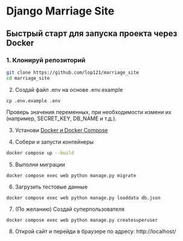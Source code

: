 # Django Marriage Site

## Быстрый старт для запуска проекта через Docker

### 1. Клонируй репозиторий

```bash
git clone https://github.com/lop121/marriage_site
cd marriage_site
```

2. Создай файл .env на основе .env.example

```
cp .env.example .env
```

Проверь значения переменных, при необходимости измени их (например, SECRET_KEY, DB_NAME и т.д.).

3. Установи [Docker и Docker Compose](https://www.docker.com/products/docker-desktop/)

4. Собери и запусти контейнеры

```bash
docker compose up --build
```

5. Выполни миграции

```bash
docker compose exec web python manage.py migrate
```

6. Загрузить тестовые данные

```
docker compose exec web python manage.py loaddata db.json
```

7. (По желанию) Создай суперпользователя

```
docker compose exec web python manage.py createsuperuser
```

8. Открой сайт и перейди в браузере по адресу: http://localhost/